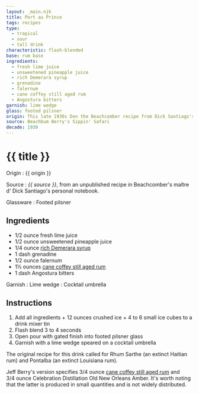 ```yaml
---
layout: _main.njk
title: Port au Prince
tags: recipes
type:
  - tropical
  - sour
  - tall drink
characteristic: flash-blended
base: rum base
ingredients:
  - fresh lime juice
  - unsweetened pineapple juice
  - rich Demerara syrup
  - grenadine
  - falernum
  - cane coffey still aged rum
  - Angostura bitters
garnish: lime wedge
glass: footed pilsner
origin: This late 1930s Don the Beachcomber recipe from Dick Santiago's notebook was handwritten and marked <q>new.</q> By 1941 it was no longer on the Beachcomber's drink menu, sharing its fate with Don's own grog, hot tiger's milk, the golden stag, the coola culla don, and the jamoca.
source: Beachbum Berry's Sippin' Safari
decade: 1930
---
```

<!-- markdownlint-disable MD025 -->
# {{ title }}
<!-- markdownlint-disable MD025 -->

Origin
  : {{ origin }}

Source
  : <cite>{{ source }}</cite>, from an unpublished recipe in Beachcomber's <span lang="fr">maître d'</span> Dick Santiago's personal notebook.

Glassware
  : Footed pilsner

## Ingredients

* 1/2 ounce fresh lime juice
* 1/2 ounce unsweetened pineapple juice
* 1/4 ounce [rich Demerara syrup](/mixes/2-1-simple-syrup)
* 1 dash grenadine
* 1/2 ounce falernum
* 1&frac12; ounces [cane coffey still aged rum](/rums/00-rhum-cane-coffey-still-aged/)
* 1 dash Angostura bitters

Garnish
  : Lime wedge
  : Cocktail umbrella

## Instructions

1. Add all ingredients + 12 ounces crushed ice + 4 to 6 small ice cubes to a drink mixer tin
2. Flash blend 3 to 4 seconds
3. Open pour with gated finish into footed pilsner glass
4. Garnish with a lime wedge speared on a cocktail umbrella

<tiki-callout type="note">

  The original recipe for this drink called for Rhum Sarthe (an extinct Haitian rum) and Pontalba (an extinct Louisiana rum).

  Jeff Berry's version specifies 3/4&nbsp;ounce [cane coffey still aged rum](/rums/00-rhum-cane-coffey-still-aged/) and 3/4&nbsp;ounce Celebration Distillation Old New Orleans Amber. It's worth noting that the latter is produced in small quantities and is not widely distributed.
</tiki-callout>

